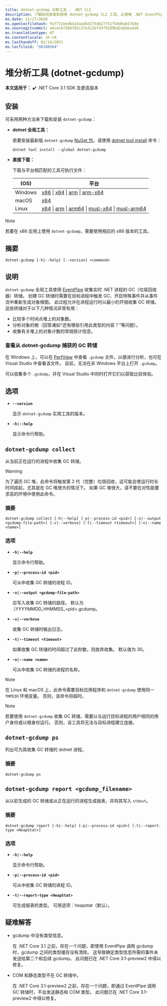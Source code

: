 ```yaml
---
title: dotnet-gcdump 诊断工具 - .NET CLI
description: 了解如何安装和使用 dotnet-gcdump CLI 工具，以使用 .NET EventPipe 收集实时 .NET 进程的 GC（垃圾回收器）转储。
ms.date: 11/17/2020
ms.openlocfilehash: fe7772eed642daadbd1754627751f58d0ab57b8e
ms.sourcegitcommit: a4cecb7389f02c27e412b743f9189bd2a6dea4d6
ms.translationtype: HT
ms.contentlocale: zh-CN
ms.lasthandoff: 01/14/2021
ms.locfileid: "98188564"
---
```

# <a name="heap-analysis-tool-dotnet-gcdump"></a>堆分析工具 (dotnet-gcdump)

**本文适用于：** ✔️ .NET Core 3.1 SDK 及更高版本

## <a name="install"></a>安装

可采用两种方法来下载和安装 `dotnet-gcdump`：

- **dotnet 全局工具：**

  若要安装最新版 `dotnet-gcdump` [NuGet 包](https://www.nuget.org/packages/dotnet-gcdump)，请使用 [dotnet tool install](../tools/dotnet-tool-install.md) 命令：

  ```dotnetcli
  dotnet tool install --global dotnet-gcdump
  ```

- **直接下载：**

  下载与平台相匹配的工具可执行文件：

  | (OS)  | 平台 |
  | --- | -------- |
  | Windows | [x86](https://aka.ms/dotnet-gcdump/win-x86) \| [x64](https://aka.ms/dotnet-gcdump/win-x64) \| [arm](https://aka.ms/dotnet-gcdump/win-arm) \| [arm-x64](https://aka.ms/dotnet-gcdump/win-arm64) |
  | macOS   | [x64](https://aka.ms/dotnet-gcdump/osx-x64) |
  | Linux   | [x64](https://aka.ms/dotnet-gcdump/linux-x64) \| [arm](https://aka.ms/dotnet-gcdump/linux-arm) \| [arm64](https://aka.ms/dotnet-gcdump/linux-arm64) \| [musl-x64](https://aka.ms/dotnet-gcdump/linux-musl-x64) \| [musl-arm64](https://aka.ms/dotnet-gcdump/linux-musl-arm64) |

> [!NOTE]
> 若要在 x86 应用上使用 `dotnet-gcdump`，需要使用相应的 x86 版本的工具。

## <a name="synopsis"></a>摘要

```console
dotnet-gcdump [-h|--help] [--version] <command>
```

## <a name="description"></a>说明

`dotnet-gcdump` 全局工具使用 [EventPipe](./eventpipe.md) 收集实时 .NET 进程的 GC（垃圾回收器）转储。 创建 GC 转储时需要在目标进程中触发 GC、开启特殊事件并从事件流中重新生成对象根图。 此过程允许在进程运行时以最小的开销收集 GC 转储。 这些转储对于以下几种情况非常有用：

- 比较多个时间点堆上的对象数。
- 分析对象的根（回答诸如“还有哪些引用此类型的内容？”等问题）。
- 收集有关堆上的对象计数的常规统计信息。

### <a name="view-the-gc-dump-captured-from-dotnet-gcdump"></a>查看从 dotnet-gcdump 捕获的 GC 转储

在 Windows 上，可以在 [PerfView](https://github.com/microsoft/perfview) 中查看 `.gcdump` 文件，以便进行分析，也可在 Visual Studio 中查看该文件。 目前，无法在非 Windows 平台上打开 `.gcdump`。

可以收集多个 `.gcdump`，并在 Visual Studio 中同时打开它们以获取比较体验。

## <a name="options"></a>选项

- **`--version`**

  显示 `dotnet-gcdump` 实用工具的版本。

- **`-h|--help`**

  显示命令行帮助。

## `dotnet-gcdump collect`

从当前正在运行的进程中收集 GC 转储。

> [!WARNING]
> 为了遍历 GC 堆，此命令将触发第 2 代（完整）垃圾回收，这可能会使运行时长时间挂起，尤其是在 GC 堆很大的情况下。 如果 GC 堆很大，请不要在对性能要求高的环境中使用此命令。

### <a name="synopsis"></a>摘要

```console
dotnet-gcdump collect [-h|--help] [-p|--process-id <pid>] [-o|--output <gcdump-file-path>] [-v|--verbose] [-t|--timeout <timeout>] [-n|--name <name>]
```

### <a name="options"></a>选项

- **`-h|--help`**

  显示命令行帮助。

- **`-p|--process-id <pid>`**

  可从中收集 GC 转储的进程 ID。

- **`-o|--output <gcdump-file-path>`**

  应写入收集 GC 转储的路径。 默认为 .\\YYYYMMDD\_HHMMSS\_\<pid>.gcdump。

- **`-v|--verbose`**

  收集 GC 转储时输出日志。

- **`-t|--timeout <timeout>`**

  如果收集 GC 转储的时间超过了此秒数，则放弃收集。 默认值为 30。

- **`-n|--name <name>`**

  可从中收集 GC 转储的进程的名称。

> [!NOTE]
> 在 Linux 和 macOS 上，此命令需要目标应用程序和 `dotnet-gcdump` 使用同一 `TMPDIR` 环境变量。 否则，该命令将超时。

> [!NOTE]
> 若要使用 `dotnet-gcdump` 收集 GC 转储，需要以与运行目标进程的用户相同的用户身份或以根身份运行。 否则，该工具将无法与目标进程建立连接。

## `dotnet-gcdump ps`

列出可为其收集 GC 转储的 dotnet 进程。

### <a name="synopsis"></a>摘要

```console
dotnet-gcdump ps
```

## `dotnet-gcdump report <gcdump_filename>`

从以前生成的 GC 转储或从正在运行的进程生成报表，并将其写入 `stdout`。

### <a name="synopsis"></a>摘要

```console
dotnet-gcdump report [-h|--help] [-p|--process-id <pid>] [-t|--report-type <HeapStat>]
```

### <a name="options"></a>选项

- **`-h|--help`**

  显示命令行帮助。

- **`-p|--process-id <pid>`**

  可从中收集 GC 转储的进程 ID。

- **`-t|--report-type <HeapStat>`**

  可生成报表的类型。 可用选项：heapstat（默认）。

## <a name="troubleshoot"></a>疑难解答

- gcdump 中没有类型信息。

   在 .NET Core 3.1 之前，存在一个问题，即使用 EventPipe 调用 gcdump 时，gcdump 之间的类型缓存没有清除。 这导致确定类型信息所需的事件未发送给第二个和后续 gcdump。 此问题已在 .NET Core 3.1-preview2 中得以修复。

- COM 和静态类型不在 GC 转储中。

   在 .NET Core 3.1-preview2 之前，存在一个问题，即通过 EventPipe 调用 GC 转储时，不会发送静态和 COM 类型。 此问题已在 .NET Core 3.1-preview2 中得以修复。
